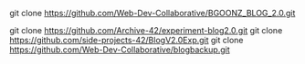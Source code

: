 git clone https://github.com/Web-Dev-Collaborative/BGOONZ_BLOG_2.0.git

git clone https://github.com/Archive-42/experiment-blog2.0.git
git clone https://github.com/side-projects-42/BlogV2.0Exp.git
git clone https://github.com/Web-Dev-Collaborative/blogbackup.git
